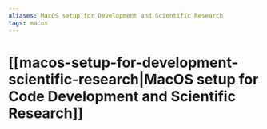 ```yaml
---
aliases: MacOS setup for Development and Scientific Research
tags: macos
---
```


# [[macos-setup-for-development-scientific-research|MacOS setup for Code Development and Scientific Research]]
